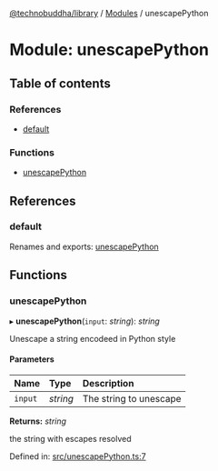 [@technobuddha/library](../../README.md) / [Modules](../Modules.md) / unescapePython

# Module: unescapePython

## Table of contents

### References

- [default](unescapepython.md#default)

### Functions

- [unescapePython](unescapepython.md#unescapepython)

## References

### default

Renames and exports: [unescapePython](unescapepython.md#unescapepython)

## Functions

### unescapePython

▸ **unescapePython**(`input`: *string*): *string*

Unescape a string encodeed in Python style

#### Parameters

| Name | Type | Description |
| :------ | :------ | :------ |
| `input` | *string* | The string to unescape |

**Returns:** *string*

the string with escapes resolved

Defined in: [src/unescapePython.ts:7](https://github.com/technobuddha/hill.software/blob/693f679/packages/library/src/unescapePython.ts#L7)
